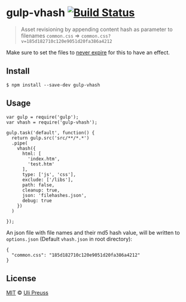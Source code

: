 # gulp-vhash [![Build Status](https://travis-ci.org/up/gulp-vhash.svg?branch=master)](https://travis-ci.org/up/gulp-vhash)

> Asset revisioning by appending content hash as parameter to filenames 
    `common.css` => `common.css?v=185d182710c120e9051d20fa386a4212`

Make sure to set the files to [never expire](http://developer.yahoo.com/performance/rules.html#expires) for this to have an effect.


## Install

```
$ npm install --save-dev gulp-vhash
```


## Usage

```
var gulp = require('gulp');
var vhash = require('gulp-vhash');

gulp.task('default', function() {
  return gulp.src('src/**/*.*')
  .pipe(
    vhash({ 
      html: [
        'index.htm', 
        'test.htm'
      ],
      type: ['js', 'css'],
      exclude: ['/libs'],
      path: false,
      cleanup: true,
      json: 'filehashes.json',
      debug: true
    })
  )
  
});
```

An json file with file names and their md5 hash value, will be written to `options.json` (Default `vhash.json` in root directory):

```
{
  "common.css": "185d182710c120e9051d20fa386a4212"
}
```


## License

[MIT](http://opensource.org/licenses/MIT) © [Uli Preuss](http://ulipreuss.eu)
